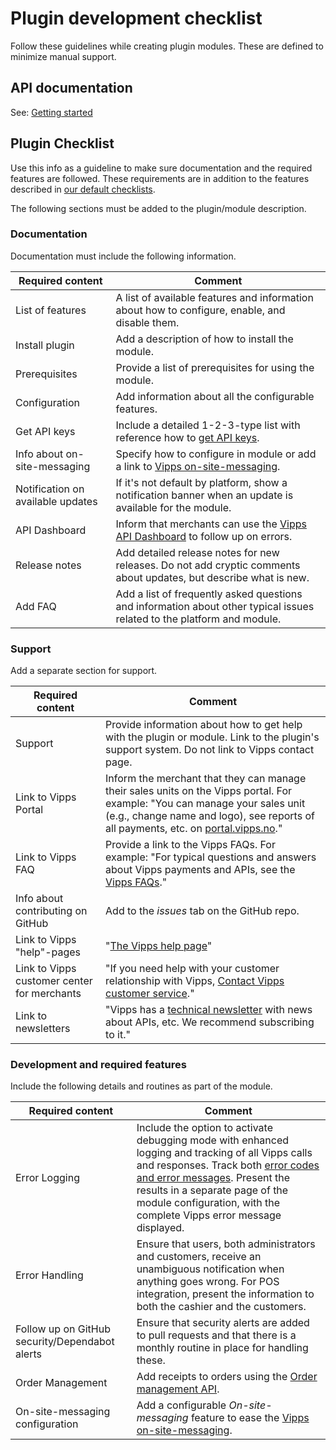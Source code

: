 <!-- START_METADATA
---
sidebar_label: Development checklist
sidebar_position: 10
description: Plugin development checklist
pagination_next: null
pagination_prev: null
---
END_METADATA -->


# Plugin development checklist

Follow these guidelines while creating plugin modules. These are defined to minimize manual support.


## API documentation

See: [Getting started](https://developer.vippsmobilepay.com/docs/vipps-developers/getting-started)


## Plugin Checklist

Use this info as a guideline to make sure documentation and the required features are followed. These requirements are in addition to the features described in [our default checklists](https://developer.vippsmobilepay.com/docs/vipps-partner#finishing-the-integration-and-going-live).

The following sections must be added to the plugin/module description.

### Documentation

Documentation must include the following information.

| Required content | Comment |
|-----|-----------|
|     List of features| A list of available features and information about how to configure, enable, and disable them. |
|     Install plugin| Add a description of how to install the module. |
|     Prerequisites| Provide a list of prerequisites for using the module.|
|     Configuration| Add information about all the configurable features. |
|     Get API keys| Include a detailed 1-2-3-type list with reference how to [get API keys](https://developer.vippsmobilepay.com/docs/vipps-developers/common-topics/api-keys#getting-the-api-keys). |
|     Info about on-site-messaging| Specify how to configure in module or add a link to [Vipps on-site-messaging](https://developer.vippsmobilepay.com/docs/APIs/checkout-api/vipps-checkout-on-site-messaging). |
|     Notification on available updates| If it's not default by platform, show a notification banner when an update is available for the module. |
|     API Dashboard| Inform that merchants can use the [Vipps API Dashboard](https://developer.vippsmobilepay.com/docs/vipps-developers/developer-resources/api-dashboard) to follow up on errors.|
|     Release notes| Add detailed release notes for new releases. Do not add cryptic comments about updates, but describe what is new. |
|     Add FAQ| Add a list of frequently asked questions and information about other typical issues related to the platform and module.|


### Support

Add a separate section for support.

| Required content | Comment |
|-----|-----------|
|     Support| Provide information about how to get help with the plugin or module. Link to the plugin's support system. Do not link to Vipps contact page. |
|     Link to Vipps Portal| Inform the merchant that they can manage their sales units on the Vipps portal. For example: "You can manage your sales unit (e.g., change name and logo), see reports of all payments, etc. on [portal.vipps.no](https://portal.vipps.no)."|
|     Link to Vipps FAQ| Provide a link to the Vipps FAQs. For example: "For typical questions and answers about Vipps payments and APIs, see the [Vipps FAQs](https://developer.vippsmobilepay.com/docs/vipps-developers/faqs)."|
|     Info about contributing on GitHub| Add to the _issues_ tab on the GitHub repo. |
|     Link to Vipps "help"-pages| "[The Vipps help page](https://vipps.no/hjelp/vipps/)"|
|     Link to Vipps customer center for merchants| "If you need help with your customer relationship with Vipps, [Contact Vipps customer service](https://vipps.no/hjelp/vipps/)."|
|     Link to newsletters| "Vipps has a [technical newsletter](https://developer.vippsmobilepay.com/docs/vipps-developers/newsletters) with news about APIs, etc. We recommend subscribing to it." |


### Development and required features

Include the following details and routines as part of the module.

| Required content | Comment |
|-----|-----------|
|     Error Logging| Include the option to activate debugging mode with enhanced logging and tracking of all Vipps calls and responses. Track both [error codes and error messages](https://developer.vippsmobilepay.com/docs/APIs/ecom-api/vipps-ecom-api#error-codes). Present the results in a separate page of the module configuration, with the complete Vipps error message displayed.
|     Error Handling| Ensure that users, both administrators and customers, receive an unambiguous notification when anything goes wrong. For POS integration, present the information to both the cashier and the customers.
|     Follow up on GitHub security/Dependabot alerts | Ensure that security alerts are added to pull requests and that there is a monthly routine in place for handling these. |
|     Order Management| Add receipts to orders using the [Order management API](https://developer.vippsmobilepay.com/docs/APIs/order-management-api/vipps-order-management-api/). |
|     On-site-messaging configuration| Add a configurable _On-site-messaging_ feature to ease the [Vipps on-site-messaging](https://developer.vippsmobilepay.com/docs/APIs/checkout-api/vipps-checkout-on-site-messaging). |
